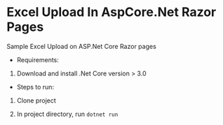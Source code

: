 # Excel Upload In AspCore.Net Razor Pages
Sample Excel Upload on ASP.Net Core Razor pages

* Requirements:
1. Download and install .Net Core version > 3.0



* Steps to run:

1. Clone project

2. In project directory, run `dotnet run`

